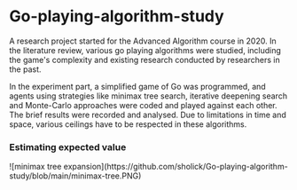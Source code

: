 # Go-playing-algorithm-study

A research project started for the Advanced Algorithm course in 2020.
In the literature review, various go playing algorithms were studied, including the game's complexity and existing research conducted by researchers in the past.

In the experiment part, a simplified game of Go was programmed, and agents using strategies like minimax tree search, iterative deepening search and Monte-Carlo approaches were coded and played against each other. The brief results were recorded and analysed. Due to limitations in time and space, various ceilings have to be respected in these algorithms.

<h3>Estimating expected value</h3>
![minimax tree expansion](https://github.com/sholick/Go-playing-algorithm-study/blob/main/minimax-tree.PNG)
